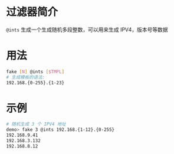 # 过滤器简介

`@ints` 生成一个生成随机多段整数，可以用来生成 IPV4，版本号等数据

# 用法

```bash
fake [N] @ints [$TMPL]
# 生成模板的语法:
192.168.{0-255}.{1-23}
```

# 示例

```bash
# 随机生成 3 个 IPV4 地址
demo> fake 3 @ints 192.168.{1-12}.{0-255}
192.168.9.41
192.168.3.132
192.168.8.12
```
